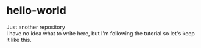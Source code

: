 # hello-world
Just another repository
</br>I have no idea what to write here, but I'm following the tutorial so let's keep it like this.
